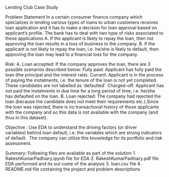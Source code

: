 Lending Club Case Study

  Problem Statement
  	In a certain consumer finance company which specializes in lending various types of loans to urban customers receives loan application and it has to make a decision 	for loan approval based on applicant’s profile. 
	The bank has to deal with two type of risks associated to these applications 
   	A. If the applicant is likely to repay the loan, then not approving the loan results in a loss of business to the company.
        B. If the applicant is not likely to repay the loan, i.e. he/she is likely to default, then approving the loan may lead to a financial loss for the company.

  Risk:
	A. Loan accepted: If the company approves the loan, there are 3 possible scenarios described below:
	Fully paid: Applicant has fully paid the loan (the principal and the interest rate).
	Current: Applicant is in the process of paying the instalments, i.e. the tenure of the loan is not yet completed. These candidates are not labelled as 'defaulted'.
	Charged-off: Applicant has not paid the instalments in due time for a long period of time, i.e. he/she has defaulted on the loan.
        B. Loan rejected: The company had rejected the loan (because the candidate does not meet their requirements etc.).Since the loan was rejected, there is no transactional           	history of those applicants with the company and so this data is not available   with the company (and thus in this dataset).

  Objective : Use EDA to understand the driving factors (or driver variables) behind loan default, i.e. the variables which are strong indicators of default.  The company      	can utilize this knowledge for its portfolio and risk assessment.

  Summary:
       Following files are available as part of the solution
       1. RakeshKumarPadhiary.ipynb file for EDA
       2. RakeshKumarPadhiary.pdf file EDA performed and its out come of the analysis
       3. loan.csv file
       4. README.md file containing the project and problem descriptions